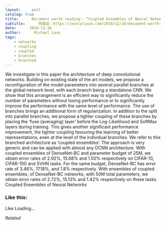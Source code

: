 ```yaml
---
layout:     post
catalog: true
title:      Document worth reading： “Coupled Ensembles of Neural Networks”
subtitle:      转载自：https://analytixon.com/2018/12/16/document-worth-reading-coupled-ensembles-of-neural-networks/
date:      2018-12-16
author:      Michael Laux
tags:
    - networks
    - coupling
    - coupled
    - branches
    - branched
---
```


We investigate in this paper the architecture of deep convolutional networks. Building on existing state of the art models, we propose a reconfiguration of the model parameters into several parallel branches at the global network level, with each branch being a standalone CNN. We show that this arrangement is an efficient way to significantly reduce the number of parameters without losing performance or to significantly improve the performance with the same level of performance. The use of branches brings an additional form of regularization. In addition to the split into parallel branches, we propose a tighter coupling of these branches by placing the ‘fuse (averaging) layer’ before the Log-Likelihood and SoftMax layers during training. This gives another significant performance improvement, the tighter coupling favouring the learning of better representations, even at the level of the individual branches. We refer to this branched architecture as ‘coupled ensembles’. The approach is very generic and can be applied with almost any DCNN architecture. With coupled ensembles of DenseNet-BC and parameter budget of 25M, we obtain error rates of 2.92%, 15.68% and 1.50% respectively on CIFAR-10, CIFAR-100 and SVHN tasks. For the same budget, DenseNet-BC has error rate of 3.46%, 17.18%, and 1.8% respectively. With ensembles of coupled ensembles, of DenseNet-BC networks, with 50M total parameters, we obtain error rates of 2.72%, 15.13% and 1.42% respectively on these tasks. Coupled Ensembles of Neural Networks





### Like this:

Like Loading...


*Related*


